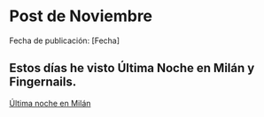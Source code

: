 # Post de Noviembre

Fecha de publicación: [Fecha]

## Estos días he visto Última Noche en Milán y Fingernails.

[Última noche en Milán](https://www.imdb.com/title/tt20465746/?ref_=nv_sr_srsg_6_tt_8_nm_0_q_last%2520night%2520)
